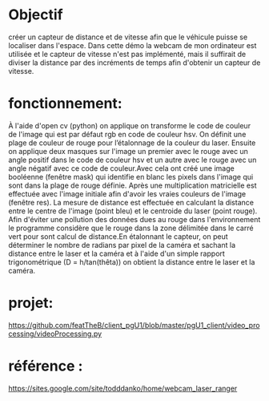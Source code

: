 # Objectif
créer un capteur de distance et de vitesse afin que le véhicule puisse se localiser dans l'espace. 
Dans cette démo la webcam de mon ordinateur est utilisée et le capteur de vitesse n'est pas implémenté, 
mais il suffirait de diviser la distance par des incréments de temps afin d'obtenir un capteur de vitesse.


# fonctionnement:

À l'aide d'open cv (python) on applique on transforme le code de couleur de l'image qui est par défaut rgb en code de couleur hsv.
On définit une plage de couleur de rouge pour l’étalonnage de la couleur du laser. 
Ensuite on applique deux masques sur l'image un premier avec le rouge avec un angle positif dans le code de couleur hsv et 
un autre avec le rouge avec un angle négatif avec ce code de couleur.Avec cela ont créé une image booléenne (fenêtre mask) 
qui identifie en blanc les pixels dans l'image qui sont dans la plage de rouge définie. 
Après une multiplication matricielle est effectuée avec l'image initiale afin d'avoir les vraies couleurs de l'image (fenêtre res).
La mesure de distance est effectuée en calculant la distance entre le centre de l'image (point bleu) et le centroide du laser (point rouge). Afin d'éviter une pollution des données dues au rouge dans l'environnement le programme considère que le rouge dans la zone délimitée dans le carré vert pour sont calcul de distance.En étalonnant le capteur, on peut déterminer le nombre de radians par pixel de la caméra et sachant la distance entre le laser et la caméra et à l'aide d'un simple rapport trigonométrique (D = h/tan(thêta))  on obtient la distance entre le laser et la caméra.


# projet:

https://github.com/featTheB/client_pgU1/blob/master/pgU1_client/video_processing/videoProcessing.py

# référence :
 
https://sites.google.com/site/todddanko/home/webcam_laser_ranger
